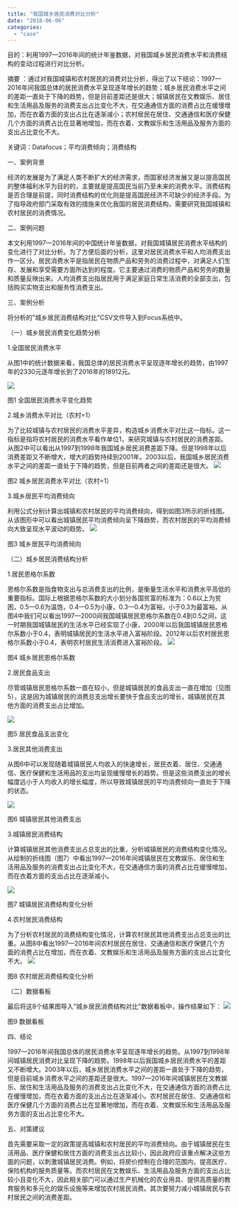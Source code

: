```yaml
---
title: "我国城乡居民消费对比分析"
date: "2018-06-06"
categories: 
  - "case"
---
```


目的：利用1997—2016年间的统计年鉴数据，对我国城乡居民消费水平和消费结构的变动过程进行对比分析。

摘要 ：通过对我国城镇和农村居民的消费对比分析，得出了以下结论：1997—2016年间我国总体的居民消费水平呈现逐年增长的趋势；城乡居民消费水平之间的差距一直处于下降的趋势，但是目前差距还是很大；城镇居民在文教娱乐、居住和生活用品及服务的消费支出占比变化不大，在交通通信方面的消费占比在缓慢增加，而在衣着方面的支出占比在逐渐减小；农村居民在居住、交通通信和医疗保健几个方面的消费占比在显著地增加，而在衣着、文教娱乐和生活用品及服务方面的支出占比变化不大。

关键词：Datafocus；平均消费倾向；消费结构

一、案例背景

经济的发展是为了满足人类不断扩大的经济需求，而国家经济发展又是以提高国民的整体福利水平为目的的，主要就是提高国民当前乃至未来的消费水平。消费结构是否合理是前提，同时消费结构的优化则是提高国民经济不可缺少的经济手段。为了指导政府部门采取有效的措施来优化我国的居民消费结构，需要研究我国城镇和农村居民的消费情况。

二、案例问题

本文利用1997—2016年间的中国统计年鉴数据，对我国城镇居民消费水平结构的变化进行了对比分析。为了方便后面的分析，这里对居民消费水平和人均消费支出作一区分。居民消费水平是指居民在物质产品和劳务的消费过程中，对满足人们生存、发展和享受需要方面所达到的程度。它主要通过消费的物质产品和劳务的数量和质量反映出来。人均消费支出指居民用于满足家庭日常生活消费的全部支出，包括购买实物支出和服务性消费支出。

三、案例分析

将分析的"城乡居民消费结构对比"CSV文件导入到Focus系统中。

（一）城乡居民消费变化趋势分析

1.全国居民消费水平

从图1中的统计数据来看，我国总体的居民消费水平呈现逐年增长的趋势，由1997年的2330元逐年增长到了2016年的18912元。

![](images/居民消费水平变化.png)

图1 全国居民消费水平变化趋势

2.城乡消费水平对比（农村=1）

为了比较城镇与农村居民的消费水平差异，构造城乡消费水平对比这一指标。这一指标是指将农村居民的消费水平看作单位1，来研究城镇与农村居民的消费差距。从图2中可以看出从1997到1998年我国城乡居民消费差距下降。但是1998年以后消费差距又不断增大，增大的趋势持续到2001年。2003以后，我国城乡居民消费水平之间的差距一直处于下降的趋势，但是目前两者之间的差距还是很大。 ![](images/居民消费水平变化1.png)

图2 城乡居民消费水平对比（农村=1）

3.城乡居民平均消费倾向

利用公式分别计算出城镇和农村居民的平均消费倾向，得到如图3所示的折线图。从该图形中可以看出城镇居民平均消费倾向呈下降趋势，而农村居民的平均消费倾向大致呈现水平波动的趋势。 ![](images/居民消费水平变化2.png)

图3 城乡居民平均消费倾向

（二）城乡居民消费结构分析

1.居民恩格尔系数

恩格尔系数是指食物支出与总消费支出的比例，是衡量生活水平和消费水平高低的重要指标。国际上根据恩格尔系数的大小划分各国贫富的标准为：0.6以上为贫困，0.5—0.6为温饱，0.4—0.5为小康，0.3—0.4为富裕，小于0.3为最富裕。从图4中我们可以看出1997—2000间我国城镇居民恩格尔系数在0.4到0.5之间，这一时期我国城镇居民的生活水平已经实现了小康，2000年以后我国城镇居民恩格尔系数小于0.4，表明城镇居民的生活水平进入富裕阶段。2012年以后农村居民恩格尔系数小于0.4，表明农村居民生活消费进入富裕阶段。 ![](images/居民消费水平变化3.png)

图4 城乡居民恩格尔系数

2.居民食品支出

尽管城镇居民恩格尔系数一直在较小，但是城镇居民的食品支出一直在增加（见图5），这是因为城镇居民的消费总支出增长要快于食品支出的增长，城镇居民在其他方面的消费支出占比增加。

![](images/居民消费水平变化4.png)

图5 居民食品支出变化

3.居民其他消费支出

从图6中可以发现随着城镇居民人均收入的快速增长，居民衣着、居住、交通通信、医疗保健和生活用品的支出均呈现缓慢增长的趋势。但是这些消费支出的增长幅度远小于人均收入的增长幅度，所以导致城镇居民的平均消费倾向一直处于下降的状态。

![](images/居民消费水平变化5.png)

图6 城镇居民其他消费支出

3.城镇居民消费结构

计算城镇居民其他消费支出占总支出的比重，分析城镇居民的消费结构变化情况。从绘制的折线图（图7）中看出1997—2016年间城镇居民在文教娱乐、居住和生活用品及服务的消费支出占比变化不大，在交通通信方面的消费占比在缓慢增加，而在衣着方面的支出占比在逐渐减小。

![](images/居民消费水平变化6.png)

图7 城镇居民消费结构变化分析

4.农村居民消费结构

为了分析农村居民的消费结构变化情况，计算农村居民其他消费支出占总支出的比重。从图8中看出1997—2016年间农村居民在居住、交通通信和医疗保健几个方面的消费占比在增加，而在衣着、文教娱乐和生活用品及服务方面的支出占比变化不大。 ![](images/居民消费水平变化7.png)

图8 农村居民消费结构变化分析

（二）数据看板

最后将这8个结果图导入"城乡居民消费结构对比"数据看板中，操作结果如下： ![](images/居民消费水平变化8.png)

图9 数据看板

四、结论

1997—2016年间我国总体的居民消费水平呈现逐年增长的趋势。从1997到1998年间城镇居民消费对比呈现下降的趋势。1998年以后我国城乡居民消费水平的差距又不断增大。2003年以后，城乡居民消费水平之间的差距一直处于下降的趋势，但是目前城乡消费水平之间的差距还是很大。1997—2016年间城镇居民在文教娱乐、居住和生活用品及服务的消费支出占比变化不大，在交通通信方面的消费占比在缓慢增加，而在衣着方面的支出占比在逐渐减小。农村居民在居住、交通通信和医疗保健几个方面的消费占比在显著地增加，而在衣着、文教娱乐和生活用品及服务方面的支出占比变化不大。

五、对策建议

首先需要采取一定的政策提高城镇和农村居民的平均消费倾向。由于城镇居民在生活用品、医疗保健和居住方面的消费支出占比较小，因此政府应该重点解决这些方面的问题，以刺激城镇居民消费。例如，将房价控制在合理的范围内，提高医疗、保险机构的服务质量等。而农村居民在文教娱乐、生活用品及服务方面的支出占比较小且变化不大，因此相关部门可以通过生产机械化的农业用具、提供高质量的教育服务和多元化的娱乐设施等来增加农村居民消费。其次要努力减小城镇居民与农村居民之间的消费差距。
